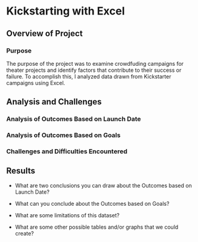 # Kickstarting with Excel

## Overview of Project

### Purpose

The purpose of the project was to examine crowdfuding campaigns for theater projects and identify factors that contribute to their success or failure. To accomplish this, I analyzed data drawn from Kickstarter campaigns using Excel. 

## Analysis and Challenges

### Analysis of Outcomes Based on Launch Date

### Analysis of Outcomes Based on Goals

### Challenges and Difficulties Encountered

## Results

- What are two conclusions you can draw about the Outcomes based on Launch Date?

- What can you conclude about the Outcomes based on Goals?

- What are some limitations of this dataset?

- What are some other possible tables and/or graphs that we could create?
